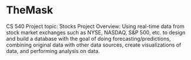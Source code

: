 # TheMask
CS 540
Project topic: Stocks
Project Overview: Using real-time data from stock market exchanges such as NYSE, NASDAQ, S&P 500, etc. to design and build a database with the goal
of doing forecasting/predictions, combining original data with other data sources, create visualizations of data, and performing analysis on data.
